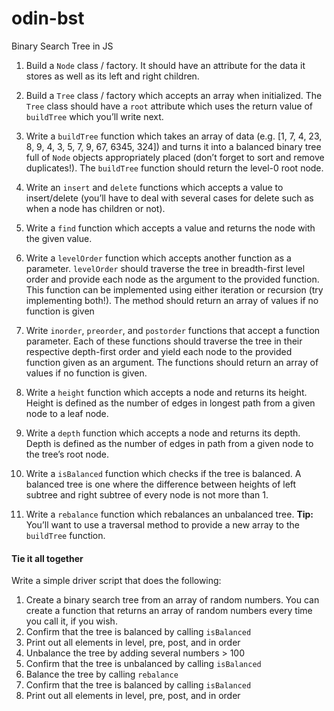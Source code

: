 # odin-bst
Binary Search Tree in JS


1.  Build a  `Node`  class / factory. It should have an attribute for the data it stores as well as its left and right children.
    
2.  Build a  `Tree`  class / factory which accepts an array when initialized. The  `Tree`  class should have a  `root`  attribute which uses the return value of  `buildTree`  which you’ll write next.
    
3.  Write a  `buildTree`  function which takes an array of data (e.g. [1, 7, 4, 23, 8, 9, 4, 3, 5, 7, 9, 67, 6345, 324]) and turns it into a balanced binary tree full of  `Node`  objects appropriately placed (don’t forget to sort and remove duplicates!). The  `buildTree`  function should return the level-0 root node.

4.  Write an  `insert`  and  `delete`  functions which accepts a value to insert/delete (you’ll have to deal with several cases for delete such as when a node has children or not).
    
5.  Write a  `find`  function which accepts a value and returns the node with the given value.
    
6.  Write a  `levelOrder`  function which accepts another function as a parameter.  `levelOrder`  should traverse the tree in breadth-first level order and provide each node as the argument to the provided function. This function can be implemented using either iteration or recursion (try implementing both!). The method should return an array of values if no function is given
    
7.  Write  `inorder`,  `preorder`, and  `postorder`  functions that accept a function parameter. Each of these functions should traverse the tree in their respective depth-first order and yield each node to the provided function given as an argument. The functions should return an array of values if no function is given.
    
8.  Write a  `height`  function which accepts a node and returns its height. Height is defined as the number of edges in longest path from a given node to a leaf node.
    
9.  Write a  `depth`  function which accepts a node and returns its depth. Depth is defined as the number of edges in path from a given node to the tree’s root node.
    
10.  Write a  `isBalanced`  function which checks if the tree is balanced. A balanced tree is one where the difference between heights of left subtree and right subtree of every node is not more than 1.
    
11.  Write a  `rebalance`  function which rebalances an unbalanced tree.  **Tip:**  You’ll want to use a traversal method to provide a new array to the  `buildTree`  function.
    

#### Tie it all together

Write a simple driver script that does the following:

1.  Create a binary search tree from an array of random numbers. You can create a function that returns an array of random numbers every time you call it, if you wish.
2.  Confirm that the tree is balanced by calling  `isBalanced`
3.  Print out all elements in level, pre, post, and in order
4.  Unbalance the tree by adding several numbers > 100
5.  Confirm that the tree is unbalanced by calling  `isBalanced`
6.  Balance the tree by calling  `rebalance`
7.  Confirm that the tree is balanced by calling  `isBalanced`
8.  Print out all elements in level, pre, post, and in order
